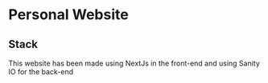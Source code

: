 # Personal Website

## Stack

This website has been made using NextJs in the front-end and using Sanity IO for the back-end
